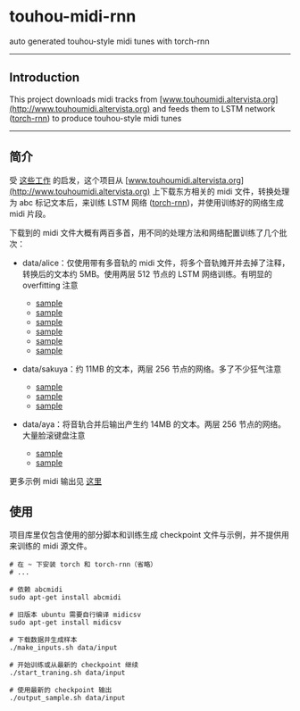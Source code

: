 # touhou-midi-rnn
auto generated touhou-style midi tunes with torch-rnn

---
## Introduction
This project downloads midi tracks from [www.touhoumidi.altervista.org](http://www.touhoumidi.altervista.org) and feeds them to LSTM network ([torch-rnn](https://github.com/jcjohnson/torch-rnn)) to produce touhou-style midi tunes

---
## 简介

受 [这些工作](https://highnoongmt.wordpress.com/2015/08/11/deep-learning-for-assisting-the-process-of-music-composition-part-1/) 的启发，这个项目从 [www.touhoumidi.altervista.org](http://www.touhoumidi.altervista.org) 上下载东方相关的 midi 文件，转换处理为 abc 标记文本后，来训练 LSTM 网络 ([torch-rnn](https://github.com/jcjohnson/torch-rnn))，并使用训练好的网络生成 midi 片段。

下载到的 midi 文件大概有两百多首，用不同的处理方法和网络配置训练了几个批次：

* data/alice：仅使用带有多音轨的 midi 文件，将多个音轨摊开并去掉了注释，转换后的文本约 5MB。使用两层 512 节点的 LSTM 网络训练。有明显的 overfitting 注意
  * [sample](https://cdn.rawgit.com/NSDN/touhou-midi-rnn/master/mp3/alice-s1.mp3)
  * [sample](https://cdn.rawgit.com/NSDN/touhou-midi-rnn/master/mp3/alice-s2.mp3)
  * [sample](https://cdn.rawgit.com/NSDN/touhou-midi-rnn/master/mp3/alice-s3.mp3)
  * [sample](https://cdn.rawgit.com/NSDN/touhou-midi-rnn/master/mp3/alice-s4.mp3)
  * [sample](https://cdn.rawgit.com/NSDN/touhou-midi-rnn/master/mp3/alice-s5.mp3)
  * [sample](https://cdn.rawgit.com/NSDN/touhou-midi-rnn/master/mp3/alice-s6.mp3)

* data/sakuya：约 11MB 的文本，两层 256 节点的网络。多了不少狂气注意
  * [sample](https://cdn.rawgit.com/NSDN/touhou-midi-rnn/master/mp3/sakuya-s1.mp3)
  * [sample](https://cdn.rawgit.com/NSDN/touhou-midi-rnn/master/mp3/sakuya-s2.mp3)
  * [sample](https://cdn.rawgit.com/NSDN/touhou-midi-rnn/master/mp3/sakuya-s3.mp3)

* data/aya：将音轨合并后输出产生约 14MB 的文本。两层 256 节点的网络。大量脸滚键盘注意
  * [sample](https://cdn.rawgit.com/NSDN/touhou-midi-rnn/master/mp3/aya-s1.mp3)
  * [sample](https://cdn.rawgit.com/NSDN/touhou-midi-rnn/master/mp3/aya-s2.mp3)

更多示例 midi 输出见 [这里](https://github.com/NSDB/touhou-midi-rnn/tree/master/samples)

## 使用

项目库里仅包含使用的部分脚本和训练生成 checkpoint 文件与示例，并不提供用来训练的 midi 源文件。

```shell
# 在 ~ 下安装 torch 和 torch-rnn（省略）
# ...

# 依赖 abcmidi
sudo apt-get install abcmidi

# 旧版本 ubuntu 需要自行编译 midicsv
sudo apt-get install midicsv

# 下载数据并生成样本
./make_inputs.sh data/input

# 开始训练或从最新的 checkpoint 继续
./start_traning.sh data/input

# 使用最新的 checkpoint 输出
./output_sample.sh data/input
```

